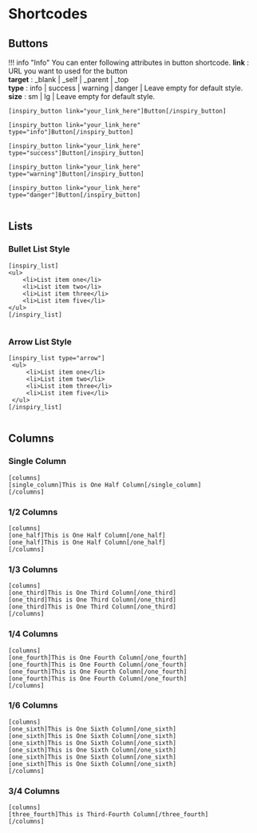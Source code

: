 # Shortcodes

## Buttons

!!! info "Info"
    You can enter following attributes in button shortcode.
<strong>link</strong> : URL you want to used for the button
<br/><strong>target</strong> : _blank | _self | _parent | _top
<br/><strong>type</strong> : info | success | warning | danger | Leave empty for default style.
<br/><strong>size</strong> : sm | lg | Leave empty for default style.
  
    [inspiry_button link="your_link_here"]Button[/inspiry_button]
    
    [inspiry_button link="your_link_here" type="info"]Button[/inspiry_button]
    
    [inspiry_button link="your_link_here" type="success"]Button[/inspiry_button]
    
    [inspiry_button link="your_link_here" type="warning"]Button[/inspiry_button]
    
    [inspiry_button link="your_link_here" type="danger"]Button[/inspiry_button]
    
<img src="../img/misc/buttons.png" alt="">
    
<div class="section-separator"></div>

## Lists

### Bullet List Style
  
    [inspiry_list]
    <ul>
        <li>List item one</li>
        <li>List item two</li>
        <li>List item three</li>
        <li>List item five</li>
    </ul>
    [/inspiry_list]
    
<img src="../img/misc/list-1.png" alt="">
    
### Arrow List Style 
    
    [inspiry_list type="arrow"]
     <ul>
         <li>List item one</li>
         <li>List item two</li>
         <li>List item three</li>
         <li>List item five</li>
     </ul>
    [/inspiry_list]

<img src="../img/misc/list-2.png" alt="">

<div class="section-separator"></div>

## Columns

### Single Column

    [columns]
    [single_column]This is One Half Column[/single_column]
    [/columns]

### 1/2 Columns

    [columns]
    [one_half]This is One Half Column[/one_half]
    [one_half]This is One Half Column[/one_half]
    [/columns]

### 1/3 Columns

    [columns]
    [one_third]This is One Third Column[/one_third]
    [one_third]This is One Third Column[/one_third]
    [one_third]This is One Third Column[/one_third]
    [/columns]

### 1/4 Columns

    [columns]
    [one_fourth]This is One Fourth Column[/one_fourth]
    [one_fourth]This is One Fourth Column[/one_fourth]
    [one_fourth]This is One Fourth Column[/one_fourth]
    [one_fourth]This is One Fourth Column[/one_fourth]
    [/columns]

### 1/6 Columns

    [columns]
    [one_sixth]This is One Sixth Column[/one_sixth]
    [one_sixth]This is One Sixth Column[/one_sixth]
    [one_sixth]This is One Sixth Column[/one_sixth]
    [one_sixth]This is One Sixth Column[/one_sixth]
    [one_sixth]This is One Sixth Column[/one_sixth]
    [one_sixth]This is One Sixth Column[/one_sixth]
    [/columns]

### 3/4 Columns

    [columns]
    [three_fourth]This is Third-Fourth Column[/three_fourth]
    [/columns]